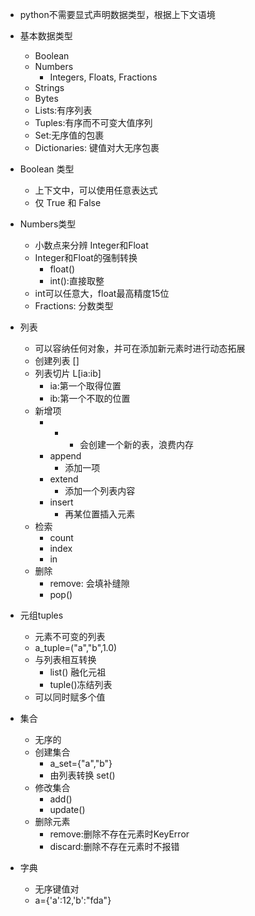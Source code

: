 - python不需要显式声明数据类型，根据上下文语境
- 基本数据类型
    - Boolean
    - Numbers
        - Integers, Floats, Fractions
    - Strings
    - Bytes
    - Lists:有序列表
    - Tuples:有序而不可变大值序列
    - Set:无序值的包裹
    - Dictionaries: 键值对大无序包裹

- Boolean 类型
    - 上下文中，可以使用任意表达式
    - 仅 True 和 False
- Numbers类型
    - 小数点来分辨 Integer和Float
    - Integer和Float的强制转换
        - float()
        - int():直接取整
    - int可以任意大，float最高精度15位
    - Fractions: 分数类型

- 列表
    - 可以容纳任何对象，并可在添加新元素时进行动态拓展
    - 创建列表 []
    - 列表切片 L[ia:ib]
        - ia:第一个取得位置
        - ib:第一个不取的位置
    - 新增项
        - +
            - 会创建一个新的表，浪费内存
        - append
            - 添加一项
        - extend
            - 添加一个列表内容
        - insert
            - 再某位置插入元素
    - 检索
        - count
        - index
        - in
    - 删除
        - remove: 会填补缝隙
        - pop()

- 元组tuples
    - 元素不可变的列表
    - a_tuple=("a","b",1.0)
    - 与列表相互转换
        - list() 融化元祖
        - tuple()冻结列表
    - 可以同时赋多个值
- 集合
    - 无序的
    - 创建集合
        - a_set={"a","b"}
        - 由列表转换 set()
    - 修改集合
        - add()
        - update()
    - 删除元素
        - remove:删除不存在元素时KeyError
        - discard:删除不存在元素时不报错

- 字典
    - 无序键值对
    - a={'a':12,'b':"fda"}




